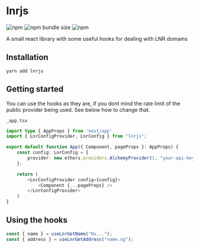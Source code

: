 # lnrjs

![npm](https://img.shields.io/npm/v/lnrjs)
![npm bundle size](https://img.shields.io/bundlephobia/min/lnrjs)
![npm](https://img.shields.io/npm/dw/lnrjs)

A small react library with some useful hooks for dealing with LNR domains  

## Installation

`yarn add lnrjs`

## Getting started

You can use the hooks as they are, if you dont mind the rate limit of the  
public provider being used. See below how to change that.  

`_app.tsx`
```typescript
import type { AppProps } from 'next/app'
import { LnrConfigProvider, LnrConfig } from "lnrjs";

export default function App({ Component, pageProps }: AppProps) {
    const config: LnrConfig = {
        provider: new ethers.providers.AlchemyProvider(1, "your-api-key")
    };

    return (
        <LnrConfigProvider config={config}>
            <Component {...pageProps} />
        </LnrConfigProvider>
    )
}
```

## Using the hooks


```typescript
const { name } = useLnrGetName("0x...");
const { address } = useLnrGetAddress("name.og");
```
